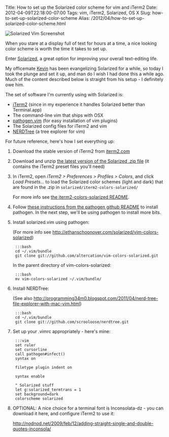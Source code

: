 Title: How to set up the Solarized color scheme for vim and iTerm2
Date: 2012-04-09T22:18:00-07:00
Tags: vim, iTerm2, Solarized, OS X
Slug: how-to-set-up-solarized-color-scheme
Alias: /2012/04/how-to-set-up-solarized-color-scheme.html

![Solarized Vim Screenshot]({attach}images/solarized.png)

When you stare at a display full of text for hours at a time, a nice looking color scheme is worth the time it takes to set up.

Enter <a target="_blank" href="http://ethanschoonover.com/solarized">Solarized</a>, a great option for improving your overall text-editing life.

My officemate <a target="_blank" href="http://www.kevinbeddingfield.com/">Kevin</a> has been evangelizing Solarized for a while, so today I took the plunge and set it up, and man do I wish I had done this a while ago.  Much of the content described below is straight from his setup - I definitely owe him.

The set of software I'm currently using with Solarized is:

- <a target="_blank" href="https://iterm2.com/">iTerm2</a> (since in my experience it handles Solarized better than Terminal.app)
- The command-line vim that ships with OSX
- <a target="_blank" href="https://github.com/tpope/vim-pathogen">pathogen.vim</a> (for easy installation of vim plugins)
- The Solarized config files for iTerm2 and vim
- <a target="_blank" href="https://github.com/scrooloose/nerdtree">NERDTree</a> (a tree explorer for vim)

For future reference, here's how I set everything up:

1. Download the stable version of iTerm2 from <a target="_blank" href="https://iterm2.com/">iterm2.com</a>

1. Download and unzip <a target="_blank" href="http://ethanschoonover.com/solarized/files/solarized.zip">the latest version of the Solarized .zip file</a> (it contains the iTerm2 preset files you'll need)

1. In iTerm2, open *iTerm2 > Preferences > Profiles > Colors*, and click *Load Presets...* to load the Solarized color schemes (light and dark) that are found in the .zip in ```solarized/iterm2-colors-solarized/```

    For more info see <a target="_blank" href="https://github.com/altercation/solarized/blob/master/iterm2-colors-solarized/README.md">the iterm2-colors-solarized README</a>.

1. Follow <a target="_blank" href="https://github.com/tpope/vim-pathogen#readme">these instructions from the pathogen github README</a> to install pathogen. In the next step, we'll be using pathogen to install more bits.

1. Install solarized.vim using pathogen:
    
    (For more info see <a target="_blank" href="http://ethanschoonover.com/solarized/vim-colors-solarized">http://ethanschoonover.com/solarized/vim-colors-solarized</a>)

        :::bash
        cd ~/.vim/bundle
        git clone git://github.com/altercation/vim-colors-solarized.git

    In the parent directory of vim-colors-solarized:

        :::bash
        mv vim-colors-solarized ~/.vim/bundle/

1. Install NERDTree:
    
    (See also <a target="_blank" href="http://programming34m0.blogspot.com/2011/04/nerd-tree-file-explorer-with-mac-vim.html">http://programming34m0.blogspot.com/2011/04/nerd-tree-file-explorer-with-mac-vim.html</a>)
    
        :::bash
        cd ~/.vim/bundle
        git clone git://github.com/scrooloose/nerdtree.git

1. Set up your .vimrc appropriately - here's mine:
        
        :::vim
        set ruler
        set cursorline
        call pathogen#infect()
        syntax on

        filetype plugin indent on

        syntax enable

        " Solarized stuff
        let g:solarized_termtrans = 1
        set background=dark
        colorscheme solarized

1. OPTIONAL: A nice choice for a terminal font is Inconsolata-dz - you can download it here, and configure iTerm2 to use it:
    
    <a target="_blank" href="http://nodnod.net/2009/feb/12/adding-straight-single-and-double-quotes-inconsola/">http://nodnod.net/2009/feb/12/adding-straight-single-and-double-quotes-inconsola/</a>
